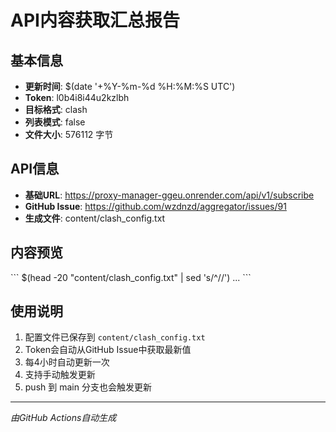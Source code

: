 # API内容获取汇总报告

## 基本信息
- **更新时间**: $(date '+%Y-%m-%d %H:%M:%S UTC')
- **Token**: l0b4i8i44u2kzlbh
- **目标格式**: clash
- **列表模式**: false
- **文件大小**: 576112 字节

## API信息
- **基础URL**: https://proxy-manager-ggeu.onrender.com/api/v1/subscribe
- **GitHub Issue**: https://github.com/wzdnzd/aggregator/issues/91
- **生成文件**: content/clash_config.txt

## 内容预览
\`\`\`
$(head -20 "content/clash_config.txt" | sed 's/^//')
...
\`\`\`

## 使用说明
1. 配置文件已保存到 `content/clash_config.txt`
2. Token会自动从GitHub Issue中获取最新值
3. 每4小时自动更新一次
4. 支持手动触发更新
5. push 到 main 分支也会触发更新

---
*由GitHub Actions自动生成*
